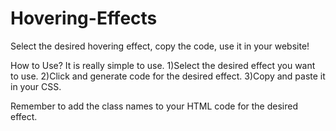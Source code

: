 # Hovering-Effects
Select the desired hovering effect, copy the code, use it in your website!

How to Use?
It is really simple to use. 
  1)Select the desired effect you want to use.
  2)Click and generate code for the desired effect.
  3)Copy and paste it in your CSS.
 
 Remember to add the class names to your HTML code for the desired effect.